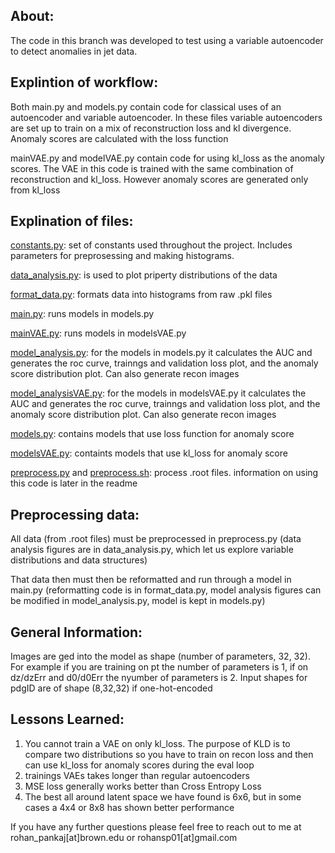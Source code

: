 
## About:
The code in this branch was developed to test using a variable autoencoder to detect anomalies in jet data. 

## Explintion of workflow:

Both main.py and models.py contain code for classical uses of an autoencoder and variable autoencoder. In these files variable autoencoders 
are set up to train on a mix of reconstruction loss and kl divergence. Anomaly scores are calculated with the loss function

mainVAE.py and modelVAE.py contain code for using kl_loss as the anomaly scores. The VAE in this code is trained with the same combination of reconstruction and kl_loss.
However anomaly scores are generated only from kl_loss

## Explination of files: 
[constants.py](constants.py): set of constants used throughout the project. Includes parameters for preprosessing and making histograms.

[data_analysis.py](data_analysis.py): is used to plot priperty distributions of the data

[format_data.py](format_data.py): formats data into histograms from raw .pkl files

[main.py](main.py): runs models in models.py

[mainVAE.py](mainVAE.py): runs models in modelsVAE.py

[model_analysis.py](model_analysis.py): for the models in models.py it calculates the AUC and generates the roc curve, trainngs and validation loss plot, and the anomaly score distribution plot. Can also generate recon images

[model_analysisVAE.py](model_analysisVAE.py): for the models in modelsVAE.py it calculates the AUC and generates the roc curve, trainngs and validation loss plot, and the anomaly score distribution plot. Can also generate recon images

[models.py](models.py): contains models that use loss function for anomaly score

[modelsVAE.py](modelsVAE.py): containts models that use kl_loss for anomaly score

[preprocess.py](preprocess.py) and [preprocess.sh](preprocess.sh): process .root files. information on using this code is later in the readme

## Preprocessing data: 

All data (from .root files) must be preprocessed in preprocess.py 
    (data analysis figures are in data_analysis.py, which let us explore variable distributions and data structures)

That data then must then be reformatted and run through a model in main.py 
    (reformatting code is in format_data.py, model analysis figures can be modified in model_analysis.py, 
    model is kept in models.py)
    
## General Information: 
Images are ged into the model as shape (number of parameters, 32, 32). For example if you are training on pt the number of parameters is 1, if on dz/dzErr and d0/d0Err the nyumber of parameters is 2. 
Input shapes for pdgID are of shape (8,32,32) if one-hot-encoded

## Lessons Learned:
 1. You cannot train a VAE on only kl_loss. The purpose of KLD is to compare two distributions so you have to train on recon loss and then can use kl_loss for anomaly scores during the eval loop
 2. trainings VAEs takes longer than regular autoencoders
 3. MSE loss generally works better than Cross Entropy Loss
 4. The best all around latent space we have found is 6x6, but in some cases a 4x4 or 8x8 has shown better performance

If you have any further questions please feel free to reach out to me at rohan_pankaj[at]brown.edu or rohansp01[at]gmail.com 
